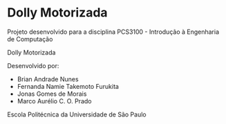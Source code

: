 # Dolly Motorizada
Projeto desenvolvido para a disciplina PCS3100 - Introdução à Engenharia de Computação 

Dolly Motorizada

Desenvolvido por:

- Brian Andrade Nunes
- Fernanda Namie Takemoto Furukita
- Jonas Gomes de Morais
- Marco Aurélio C. O. Prado

Escola Politécnica da Universidade de São Paulo
